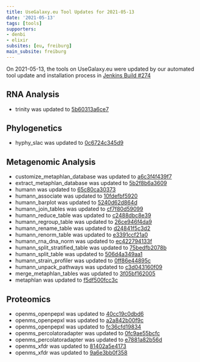 ```yaml
---
title: UseGalaxy.eu Tool Updates for 2021-05-13
date: '2021-05-13'
tags: [tools]
supporters:
- denbi
- elixir
subsites: [eu, freiburg]
main_subsite: freiburg
---
```


On 2021-05-13, the tools on UseGalaxy.eu were updated by our automated tool update and installation process in [Jenkins Build #274](https://build.galaxyproject.eu/job/usegalaxy-eu/job/install-tools/#274/)


## RNA Analysis

- trinity was updated to [5b60313a6ce7](https://toolshed.g2.bx.psu.edu/view/iuc/trinity/5b60313a6ce7)

## Phylogenetics

- hyphy_slac was updated to [0c6724c345d9](https://toolshed.g2.bx.psu.edu/view/iuc/hyphy_slac/0c6724c345d9)

## Metagenomic Analysis

- customize_metaphlan_database was updated to [a6c3f4f439f7](https://toolshed.g2.bx.psu.edu/view/iuc/customize_metaphlan_database/a6c3f4f439f7)
- extract_metaphlan_database was updated to [5b2f8b6a3609](https://toolshed.g2.bx.psu.edu/view/iuc/extract_metaphlan_database/5b2f8b6a3609)
- humann was updated to [65c80ca30373](https://toolshed.g2.bx.psu.edu/view/iuc/humann/65c80ca30373)
- humann_associate was updated to [10fdefbf5920](https://toolshed.g2.bx.psu.edu/view/iuc/humann_associate/10fdefbf5920)
- humann_barplot was updated to [5240d62d864d](https://toolshed.g2.bx.psu.edu/view/iuc/humann_barplot/5240d62d864d)
- humann_join_tables was updated to [cf7f80d59099](https://toolshed.g2.bx.psu.edu/view/iuc/humann_join_tables/cf7f80d59099)
- humann_reduce_table was updated to [c2488dbc8e39](https://toolshed.g2.bx.psu.edu/view/iuc/humann_reduce_table/c2488dbc8e39)
- humann_regroup_table was updated to [26ce946f4da9](https://toolshed.g2.bx.psu.edu/view/iuc/humann_regroup_table/26ce946f4da9)
- humann_rename_table was updated to [d24841f5c3d2](https://toolshed.g2.bx.psu.edu/view/iuc/humann_rename_table/d24841f5c3d2)
- humann_renorm_table was updated to [e3391ccf21a0](https://toolshed.g2.bx.psu.edu/view/iuc/humann_renorm_table/e3391ccf21a0)
- humann_rna_dna_norm was updated to [ec422794133f](https://toolshed.g2.bx.psu.edu/view/iuc/humann_rna_dna_norm/ec422794133f)
- humann_split_stratified_table was updated to [75bedfb2078b](https://toolshed.g2.bx.psu.edu/view/iuc/humann_split_stratified_table/75bedfb2078b)
- humann_split_table was updated to [506d4a349aa1](https://toolshed.g2.bx.psu.edu/view/iuc/humann_split_table/506d4a349aa1)
- humann_strain_profiler was updated to [0ff86e44895c](https://toolshed.g2.bx.psu.edu/view/iuc/humann_strain_profiler/0ff86e44895c)
- humann_unpack_pathways was updated to [c3d043160f09](https://toolshed.g2.bx.psu.edu/view/iuc/humann_unpack_pathways/c3d043160f09)
- merge_metaphlan_tables was updated to [3f05bf162005](https://toolshed.g2.bx.psu.edu/view/iuc/merge_metaphlan_tables/3f05bf162005)
- metaphlan was updated to [f5df500fcc3c](https://toolshed.g2.bx.psu.edu/view/iuc/metaphlan/f5df500fcc3c)

## Proteomics

- openms_openpepxl was updated to [40cc19c0dbd6](https://toolshed.g2.bx.psu.edu/view/galaxyp/openms_openpepxl/40cc19c0dbd6)
- openms_openpepxl was updated to [a2a842b00f9c](https://toolshed.g2.bx.psu.edu/view/galaxyp/openms_openpepxl/a2a842b00f9c)
- openms_openpepxl was updated to [fc36cfd19834](https://toolshed.g2.bx.psu.edu/view/galaxyp/openms_openpepxl/fc36cfd19834)
- openms_percolatoradapter was updated to [0fc9ae55bcfc](https://toolshed.g2.bx.psu.edu/view/galaxyp/openms_percolatoradapter/0fc9ae55bcfc)
- openms_percolatoradapter was updated to [e7881a82b56d](https://toolshed.g2.bx.psu.edu/view/galaxyp/openms_percolatoradapter/e7881a82b56d)
- openms_xfdr was updated to [81402a5e4173](https://toolshed.g2.bx.psu.edu/view/galaxyp/openms_xfdr/81402a5e4173)
- openms_xfdr was updated to [9a6e3bb0f358](https://toolshed.g2.bx.psu.edu/view/galaxyp/openms_xfdr/9a6e3bb0f358)


